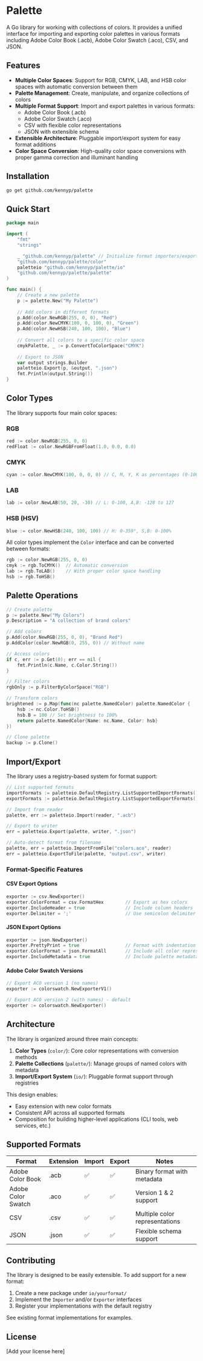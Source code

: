 # Palette

A Go library for working with collections of colors. It provides a unified interface for importing and exporting color palettes in various formats including Adobe Color Book (.acb), Adobe Color Swatch (.aco), CSV, and JSON.

## Features

- **Multiple Color Spaces**: Support for RGB, CMYK, LAB, and HSB color spaces with automatic conversion between them
- **Palette Management**: Create, manipulate, and organize collections of colors
- **Multiple Format Support**: Import and export palettes in various formats:
  - Adobe Color Book (.acb)
  - Adobe Color Swatch (.aco) 
  - CSV with flexible color representations
  - JSON with extensible schema
- **Extensible Architecture**: Pluggable import/export system for easy format additions
- **Color Space Conversion**: High-quality color space conversions with proper gamma correction and illuminant handling

## Installation

```bash
go get github.com/kennyp/palette
```

## Quick Start

```go
package main

import (
	"fmt"
	"strings"

	_ "github.com/kennyp/palette" // Initialize format importers/exporters
	"github.com/kennyp/palette/color"
	paletteio "github.com/kennyp/palette/io"
	"github.com/kennyp/palette/palette"
)

func main() {
	// Create a new palette
	p := palette.New("My Palette")
	
	// Add colors in different formats
	p.Add(color.NewRGB(255, 0, 0), "Red")
	p.Add(color.NewCMYK(100, 0, 100, 0), "Green")
	p.Add(color.NewHSB(240, 100, 100), "Blue")
	
	// Convert all colors to a specific color space
	cmykPalette, _ := p.ConvertToColorSpace("CMYK")
	
	// Export to JSON
	var output strings.Builder
	paletteio.Export(p, &output, ".json")
	fmt.Println(output.String())
}
```

## Color Types

The library supports four main color spaces:

### RGB
```go
red := color.NewRGB(255, 0, 0)
redFloat := color.NewRGBFromFloat(1.0, 0.0, 0.0)
```

### CMYK
```go
cyan := color.NewCMYK(100, 0, 0, 0) // C, M, Y, K as percentages (0-100)
```

### LAB
```go
lab := color.NewLAB(50, 20, -30) // L: 0-100, A,B: -128 to 127
```

### HSB (HSV)
```go
blue := color.NewHSB(240, 100, 100) // H: 0-359°, S,B: 0-100%
```

All color types implement the `Color` interface and can be converted between formats:

```go
rgb := color.NewRGB(255, 0, 0)
cmyk := rgb.ToCMYK()  // Automatic conversion
lab := rgb.ToLAB()    // With proper color space handling
hsb := rgb.ToHSB()
```

## Palette Operations

```go
// Create palette
p := palette.New("My Colors")
p.Description = "A collection of brand colors"

// Add colors
p.Add(color.NewRGB(255, 0, 0), "Brand Red")
p.AddColor(color.NewRGB(0, 255, 0)) // Without name

// Access colors
if c, err := p.Get(0); err == nil {
	fmt.Println(c.Name, c.Color.String())
}

// Filter colors
rgbOnly := p.FilterByColorSpace("RGB")

// Transform colors
brightened := p.Map(func(nc palette.NamedColor) palette.NamedColor {
	hsb := nc.Color.ToHSB()
	hsb.B = 100 // Set brightness to 100%
	return palette.NamedColor{Name: nc.Name, Color: hsb}
})

// Clone palette
backup := p.Clone()
```

## Import/Export

The library uses a registry-based system for format support:

```go
// List supported formats
importFormats := paletteio.DefaultRegistry.ListSupportedImportFormats()
exportFormats := paletteio.DefaultRegistry.ListSupportedExportFormats()

// Import from reader
palette, err := paletteio.Import(reader, ".acb")

// Export to writer  
err = paletteio.Export(palette, writer, ".json")

// Auto-detect format from filename
palette, err = paletteio.ImportFromFile("colors.aco", reader)
err = paletteio.ExportToFile(palette, "output.csv", writer)
```

### Format-Specific Features

#### CSV Export Options
```go
exporter := csv.NewExporter()
exporter.ColorFormat = csv.FormatHex        // Export as hex colors
exporter.IncludeHeader = true               // Include column headers
exporter.Delimiter = ';'                    // Use semicolon delimiter
```

#### JSON Export Options  
```go
exporter := json.NewExporter()
exporter.PrettyPrint = true                 // Format with indentation
exporter.ColorFormat = json.FormatAll       // Include all color representations
exporter.IncludeMetadata = true             // Include palette metadata
```

#### Adobe Color Swatch Versions
```go
// Export ACO version 1 (no names)
exporter := colorswatch.NewExporterV1()

// Export ACO version 2 (with names) - default
exporter := colorswatch.NewExporter()
```

## Architecture

The library is organized around three main concepts:

1. **Color Types** (`color/`): Core color representations with conversion methods
2. **Palette Collections** (`palette/`): Manage groups of named colors with metadata
3. **Import/Export System** (`io/`): Pluggable format support through registries

This design enables:
- Easy extension with new color formats
- Consistent API across all supported formats  
- Composition for building higher-level applications (CLI tools, web services, etc.)

## Supported Formats

| Format | Extension | Import | Export | Notes |
|--------|-----------|--------|--------|-------|
| Adobe Color Book | .acb | ✅ | ✅ | Binary format with metadata |
| Adobe Color Swatch | .aco | ✅ | ✅ | Version 1 & 2 support |
| CSV | .csv | ✅ | ✅ | Multiple color representations |
| JSON | .json | ✅ | ✅ | Flexible schema support |

## Contributing

The library is designed to be easily extensible. To add support for a new format:

1. Create a new package under `io/yourformat/`
2. Implement the `Importer` and/or `Exporter` interfaces
3. Register your implementations with the default registry

See existing format implementations for examples.

## License

[Add your license here]
